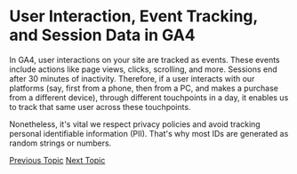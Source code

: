 # User Interaction, Event Tracking, and Session Data in GA4

In GA4, user interactions on your site are tracked as events. These events include actions like page views, clicks, scrolling, and more. Sessions end after 30 minutes of inactivity. Therefore, if a user interacts with our platforms (say, first from a phone, then from a PC, and makes a purchase from a different device), through different touchpoints in a day, it enables us to track that same user across these touchpoints.

Nonetheless, it's vital we respect privacy policies and avoid tracking personal identifiable information (PII). That's why most IDs are generated as random strings or numbers.

[Previous Topic](Setting_Up_Google_Analytics.md) [Next Topic](Setting_Up_GA4_Tracking.md)
